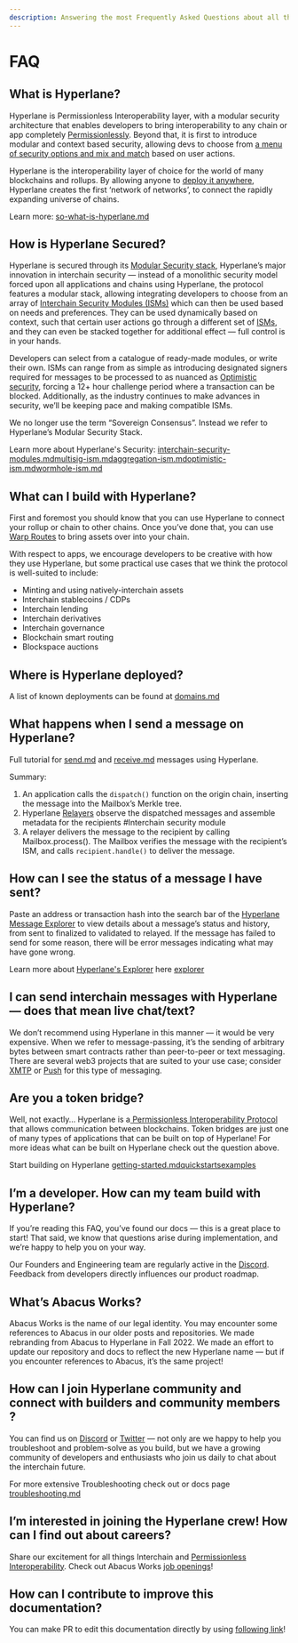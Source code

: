 ```yaml
---
description: Answering the most Frequently Asked Questions about all things Hyperlane
---
```


# FAQ

## **What is Hyperlane?**

Hyperlane is Permissionless Interoperability layer, with a modular security architecture that enables developers to bring interoperability to any chain or app completely [Permissionlessly](https://docs.hyperlane.xyz/docs/deploy/deploy-hyperlane). Beyond that, it is first to introduce modular and context based security, allowing devs to choose from [a menu of security options and mix and match](https://docs.hyperlane.xyz/docs/protocol/sovereign-consensus) based on user actions.

Hyperlane is the interoperability layer of choice for the world of many blockchains and rollups. By allowing anyone to [deploy it anywhere](https://docs.hyperlane.xyz/docs/deploy/deploy-hyperlane), Hyperlane creates the first ‘network of networks’, to connect the rapidly expanding universe of chains.

Learn more: [so-what-is-hyperlane.md](../introduction/why-hyperlane/so-what-is-hyperlane.md "mention")

## **How is Hyperlane Secured?**

Hyperlane is secured through its [Modular Security stack](../protocol/sovereign-consensus/), Hyperlane’s major innovation in interchain security — instead of a monolithic security model forced upon all applications and chains using Hyperlane, the protocol features a modular stack, allowing integrating developers to choose from an array of [Interchain Security Modules (ISMs)](https://docs.hyperlane.xyz/docs/protocol/sovereign-consensus) which can then be used based on needs and preferences. They can be used dynamically based on context, such that certain user actions go through a different set of [ISMs](../protocol/sovereign-consensus/), and they can even be stacked together for additional effect — full control is in your hands.

Developers can select from a catalogue of ready-made modules, or write their own. ISMs can range from as simple as introducing designated signers required for messages to be processed to as nuanced as [Optimistic security](../protocol/sovereign-consensus/optimistic-ism.md), forcing a 12+ hour challenge period where a transaction can be blocked. Additionally, as the industry continues to make advances in security, we’ll be keeping pace and making compatible ISMs.

We no longer use the term “Sovereign Consensus”. Instead we refer to Hyperlane’s Modular Security Stack.

Learn more about Hyperlane's Security: [interchain-security-modules.md](../protocol/sovereign-consensus/interchain-security-modules.md "mention")[multisig-ism.md](../protocol/sovereign-consensus/multisig-ism.md "mention")[aggregation-ism.md](../protocol/sovereign-consensus/aggregation-ism.md "mention")[optimistic-ism.md](../protocol/sovereign-consensus/optimistic-ism.md "mention")[wormhole-ism.md](../protocol/sovereign-consensus/wormhole-ism.md "mention")

## What can I build with Hyperlane?

First and foremost you should know that you can use Hyperlane to connect your rollup or chain to other chains. Once you’ve done that, you can use [Warp Routes](../deploy/deploy-warp-route/) to bring assets over into your chain.

With respect to apps, we encourage developers to be creative with how they use Hyperlane, but some practical use cases that we think the protocol is well-suited to include:

* Minting and using natively-interchain assets
* Interchain stablecoins / CDPs
* Interchain lending
* Interchain derivatives
* Interchain governance
* Blockchain smart routing
* Blockspace auctions

## **Where is Hyperlane deployed?**

A list of known deployments can be found at [domains.md](domains.md "mention")

## **What happens when I send a message on Hyperlane?**

Full tutorial for [send.md](../apis/messaging-api/send.md "mention") and [receive.md](../apis/messaging-api/receive.md "mention") messages using Hyperlane.

Summary:

1. An application calls the `dispatch()` function on the origin chain, inserting the message into the Mailbox’s Merkle tree.
2. Hyperlane [Relayers](https://docs.hyperlane.xyz/docs/operators/relayers/) observe the dispatched messages and assemble metadata for the recipients #Interchain security module
3. A relayer delivers the message to the recipient by calling Mailbox.process(). The Mailbox verifies the message with the recipient’s ISM, and calls `recipient.handle()` to deliver the message.

## **How can I see the status of a message I have sent?**

Paste an address or transaction hash into the search bar of the [Hyperlane Message Explorer](https://explorer.hyperlane.xyz/) to view details about a message’s status and history, from sent to finalized to validated to relayed. If the message has failed to send for some reason, there will be error messages indicating what may have gone wrong.

Learn more about [Hyperlane's Explorer](https://explorer.hyperlane.xyz/) here [explorer](../build-with-hyperlane/explorer/ "mention")

## **I can send interchain messages with Hyperlane — does that mean live chat/text?**

We don’t recommend using Hyperlane in this manner — it would be very expensive. When we refer to message-passing, it’s the sending of arbitrary bytes between smart contracts rather than peer-to-peer or text messaging. There are several web3 projects that are suited to your use case; consider [XMTP](https://xmtp.org/) or [Push](https://push.org/) for this type of messaging.

## **Are you a token bridge?**&#x20;

Well, not exactly… Hyperlane is a[ Permissionless Interoperability Protocol ](broken-reference)that allows communication between blockchains. Token bridges are just one of many types of applications that can be built on top of Hyperlane! For more ideas what can be built on Hyperlane check out the question above.&#x20;

Start building on Hyperlane [getting-started.md](../introduction/getting-started.md "mention")[quickstarts](../build-with-hyperlane/quickstarts/ "mention")[examples](../build-with-hyperlane/examples/ "mention")

## **I’m a developer. How can my team build with Hyperlane?**

If you’re reading this FAQ, you’ve found our docs — this is a great place to start! That said, we know that questions arise during implementation, and we’re happy to help you on your way.

Our Founders and Engineering team are regularly active in the [Discord](http://discord.gg/hyperlane). Feedback from developers directly influences our product roadmap.

## **What’s Abacus Works?**

Abacus Works is the name of our legal identity. You may encounter some references to Abacus in our older posts and repositories. We made rebranding from Abacus to Hyperlane in Fall 2022. We made an effort to update our repository and docs to reflect the new Hyperlane name — but if you encounter references to Abacus, it’s the same project!

## **How can I join Hyperlane community and connect with builders and community members ?**

You can find us on [Discord](http://discord.gg/hyperlane) or [Twitter](http://twitter.com/hyperlane\_xyz) — not only are we happy to help you troubleshoot and problem-solve as you build, but we have a growing community of developers and enthusiasts who join us daily to chat about the interchain future.

For more extensive Troubleshooting check out or docs page [troubleshooting.md](../build-with-hyperlane/troubleshooting.md "mention")

## **I’m interested in joining the Hyperlane crew! How can I find out about careers?**

Share our excitement for all things Interchain and [Permissionless Interoperability](../deploy/permissionless-interoperability.md). Check out Abacus Works [job openings](https://jobs.lever.co/Hyperlane)!

## How can I contribute to improve this documentation?

You can make PR to edit this documentation directly by using [following link](https://app.gitbook.com/invite/Pl1c4GYUuMTxkQTcVCdO/8Sz5qySf7rfyzypHYyuZ)!
